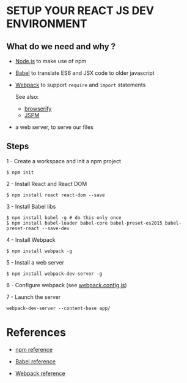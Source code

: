 # SETUP YOUR REACT JS DEV ENVIRONMENT


## What do we need and why ?

* [Node.js](https://nodejs.org/) to make use of npm

* [Babel](https://babeljs.io/) to translate ES6 and JSX code to older javascript

* [Webpack](https://webpack.github.io/) to support `require` and `import` statements

	See also:
	- [browserify](browserify.org/)
	- [JSPM](jspm.io)

* a web server, to serve our files


## Steps

1 - Create a workspace and init a npm project
```
$ npm init
```

2 - Install React and React DOM
```
$ npm install react react-dom --save
```

3 - Install Babel libs
```
$ npm install babel -g # do this only once
$ npm install babel-loader babel-core babel-preset-es2015 babel-preset-react --save-dev
```

4 - Install Webpack
```
$ npm install webpack -g
```

5 - Install a web server
```
$ npm install webpack-dev-server -g
```

6 - Configure webpack (see [webpack.config.js](./webpack.config.js))


7 - Launch the server
```
webpack-dev-server --content-base app/
```


# References

* [npm reference](https://docs.npmjs.com/)

* [Babel reference](http://babeljs.io/docs/setup/)

* [Webpack reference](https://webpack.github.io/docs/)

